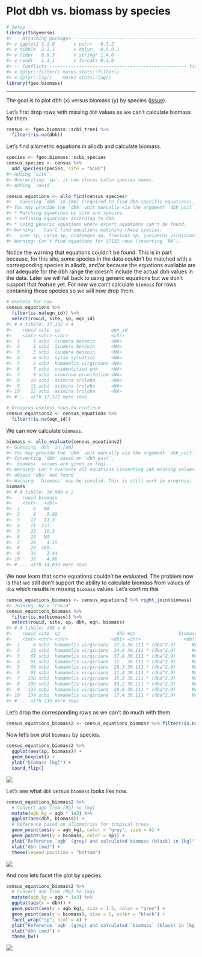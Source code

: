 Plot dbh vs. biomass by species
================

``` r
# Setup
library(tidyverse)
#> -- Attaching packages ------------------------------------------------ tidyverse 1.2.1 --
#> v ggplot2 3.1.0       v purrr   0.3.2  
#> v tibble  2.1.1       v dplyr   0.8.0.1
#> v tidyr   0.8.3       v stringr 1.4.0  
#> v readr   1.3.1       v forcats 0.4.0
#> -- Conflicts --------------------------------------------------- tidyverse_conflicts() --
#> x dplyr::filter() masks stats::filter()
#> x dplyr::lag()    masks stats::lag()
library(fgeo.biomass)
```

-----

The goal is to plot dbh (x) versus biomass (y) by species
([issue](https://github.com/forestgeo/allodb/issues/73)).

Let’s first drop rows with missing `dbh` values as we can’t calculate
biomass for them.

``` r
census <- fgeo.biomass::scbi_tree1 %>% 
  filter(!is.na(dbh))
```

Let’s find allometric equations in allodb and calculate biomass.

``` r
species <- fgeo.biomass::scbi_species
census_species <- census %>% 
  add_species(species, site = "SCBI")
#> Adding `site`.
#> Overwriting `sp`; it now stores Latin species names.
#> Adding `rowid`.

census_equations <- allo_find(census_species)
#>   Guessing `dbh` in [mm] (required to find dbh-specific equations).
#> You may provide the `dbh` unit manually via the argument `dbh_unit`.
#> * Matching equations by site and species.
#> * Refining equations according to dbh.
#> * Using generic equations where expert equations can't be found.
#> Warning:   Can't find equations matching these species:
#>   acer sp, carya sp, crataegus sp, fraxinus sp, juniperus virginiana, quercus prinus, quercus sp, ulmus sp, unidentified unk
#> Warning: Can't find equations for 17132 rows (inserting `NA`).
```

Notice the warning that equations couldn’t be found. This is in part
because, for this site, some species in the data couldn’t be matched
with a corresponding species in allodb, and/or because the equations
available are not adequate for the dbh range the doesn’t include the
actual dbh values in the data. Later we will fall back to using generic
equations but we don’t support that feature yet. For now we can’t
calculate `biomass` for rows containing those species so we will now
drop them.

``` r
# Useless for now
census_equations %>% 
  filter(is.na(eqn_id)) %>% 
  select(rowid, site, sp, eqn_id)
#> # A tibble: 17,132 x 4
#>    rowid site  sp                   eqn_id
#>    <int> <chr> <chr>                <chr> 
#>  1     1 scbi  lindera benzoin      <NA>  
#>  2     2 scbi  lindera benzoin      <NA>  
#>  3     3 scbi  lindera benzoin      <NA>  
#>  4     4 scbi  nyssa sylvatica      <NA>  
#>  5     5 scbi  hamamelis virginiana <NA>  
#>  6     7 scbi  unidentified unk     <NA>  
#>  7     9 scbi  viburnum prunifolium <NA>  
#>  8    10 scbi  asimina triloba      <NA>  
#>  9    11 scbi  asimina triloba      <NA>  
#> 10    12 scbi  asimina triloba      <NA>  
#> # ... with 17,122 more rows

# Dropping useless rows to continue
census_equations2 <- census_equations %>% 
  filter(!is.na(eqn_id))
```

We can now calculate `biomass`.

``` r
biomass <- allo_evaluate(census_equations2)
#> Guessing `dbh` in [mm]
#> You may provide the `dbh` unit manually via the argument `dbh_unit`.
#> Converting `dbh` based on `dbh_unit`.
#> `biomass` values are given in [kg].
#> Warning: Can't evaluate all equations (inserting 245 missing values):
#> object 'dba' not found
#> Warning: `biomass` may be invalid. This is still work in progress.
biomass
#> # A tibble: 14,049 x 2
#>    rowid biomass
#>    <int>   <dbl>
#>  1     6   NA   
#>  2     8    5.69
#>  3    17   11.3 
#>  4    21  231.  
#>  5    22   10.3 
#>  6    23   NA   
#>  7    26    4.15
#>  8    29  469.  
#>  9    34    3.44
#> 10    38    4.96
#> # ... with 14,039 more rows
```

We now learn that some equations couldn’t be evaluated. The problem now
is that we still don’t support the ability to calculate biomass from
values of `dba` which results in missing `biomass` values. Let’s confirm
this

``` r
census_equations_biomass <- census_equations2 %>% right_join(biomass)
#> Joining, by = "rowid"
census_equations_biomass %>% 
  filter(is.na(biomass)) %>% 
  select(rowid, site, sp, dbh, eqn, biomass)
#> # A tibble: 245 x 6
#>    rowid site  sp                     dbh eqn                biomass
#>    <int> <chr> <chr>                <dbl> <chr>                <dbl>
#>  1     6 scbi  hamamelis virginiana  22.5 38.111 * (dba^2.9)      NA
#>  2    23 scbi  hamamelis virginiana  24.9 38.111 * (dba^2.9)      NA
#>  3    69 scbi  hamamelis virginiana  37.8 38.111 * (dba^2.9)      NA
#>  4    81 scbi  hamamelis virginiana  12   38.111 * (dba^2.9)      NA
#>  5    88 scbi  hamamelis virginiana  28.3 38.111 * (dba^2.9)      NA
#>  6    91 scbi  hamamelis virginiana  21.4 38.111 * (dba^2.9)      NA
#>  7   108 scbi  hamamelis virginiana  35.3 38.111 * (dba^2.9)      NA
#>  8   109 scbi  hamamelis virginiana  38.2 38.111 * (dba^2.9)      NA
#>  9   133 scbi  hamamelis virginiana  26.6 38.111 * (dba^2.9)      NA
#> 10   134 scbi  hamamelis virginiana  17.4 38.111 * (dba^2.9)      NA
#> # ... with 235 more rows
```

Let’s drop the corresponding rows as we can’t do much with
them.

``` r
census_equations_biomass2 <- census_equations_biomass %>% filter(!is.na(biomass))
```

Now let’s box plot `biomass` by species.

``` r
census_equations_biomass2 %>% 
  ggplot(aes(sp, biomass)) +
  geom_boxplot() +
  ylab("biomass [kg]") +
  coord_flip()
```

![](dbh-vs-biomass_files/figure-gfm/unnamed-chunk-9-1.png)<!-- -->

Let’s see what `dbh` versus `biomass` looks like now.

``` r
census_equations_biomass2 %>% 
  # Convert agb from [Mg] to [kg]
  mutate(agb_kg = agb * 1e3) %>% 
  ggplot(aes(dbh, biomass)) + 
  # Reference based on allometries for tropical trees
  geom_point(aes(y = agb_kg), color = "grey", size = 4) +
  geom_point(aes(y = biomass, color = sp)) +
  ylab("Reference `agb` (grey) and calculated biomass (black) in [kg]") +
  xlab("dbh [mm]") +
  theme(legend.position = "bottom")
```

![](dbh-vs-biomass_files/figure-gfm/unnamed-chunk-10-1.png)<!-- -->

And now lets facet the plot by species.

``` r
census_equations_biomass2 %>% 
  # Convert agb from [Mg] to [kg]
  mutate(agb_kg = agb * 1e3) %>% 
  ggplot(aes(x = dbh)) +
  geom_point(aes(y = agb_kg), size = 1.5, color = "grey") +
  geom_point(aes(y = biomass), size = 1, color = "black") +
  facet_wrap("sp", ncol = 4) +
  ylab("Reference `agb` (grey) and calculated `biomass` (black) in [kg]") +
  xlab("dbh [mm]") +
  theme_bw()
```

![](dbh-vs-biomass_files/figure-gfm/unnamed-chunk-11-1.png)<!-- -->
